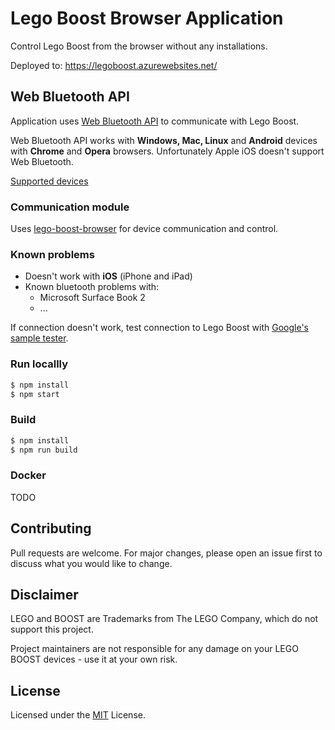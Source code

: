 # Lego Boost Browser Application

Control Lego Boost from the browser without any installations.

Deployed to: https://legoboost.azurewebsites.net/


## Web Bluetooth API

Application uses [Web Bluetooth API](https://developer.mozilla.org/en-US/docs/Web/API/Web_Bluetooth_API) to communicate with Lego Boost. 

Web Bluetooth API works with __Windows, Mac, Linux__ and __Android__ devices with __Chrome__ and __Opera__ browsers. Unfortunately Apple iOS doesn't support Web Bluetooth. 

[Supported devices](https://github.com/WebBluetoothCG/web-bluetooth/blob/master/implementation-status.md)

### Communication module

Uses [lego-boost-browser](https://github.com/ttu/lego-boost-browser) for device communication and control.

### Known problems

* Doesn't work with __iOS__ (iPhone and iPad)
* Known bluetooth problems with:
  * Microsoft Surface Book 2
  * ...

If connection doesn't work, test connection to Lego Boost with [Google's sample tester](https://googlechrome.github.io/samples/web-bluetooth/read-characteristic-value-changed.html).

### Run locallly

```sh
$ npm install
$ npm start
```

### Build

```sh
$ npm install
$ npm run build
```

### Docker

TODO

## Contributing

Pull requests are welcome. For major changes, please open an issue first to discuss what you would like to change.

## Disclaimer

LEGO and BOOST are Trademarks from The LEGO Company, which do not support this project. 

Project maintainers are not responsible for any damage on your LEGO BOOST devices - use it at your own risk.

## License

Licensed under the [MIT](https://github.com/ttu/lego-boost-app/blob/master/LICENSE) License.